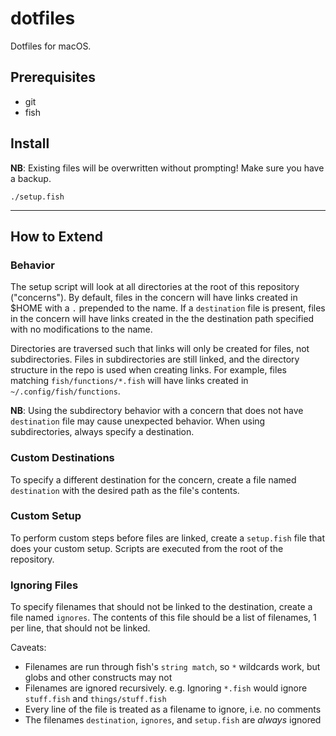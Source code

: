 # dotfiles

Dotfiles for macOS.

## Prerequisites

- git
- fish

## Install

**NB**: Existing files will be overwritten without prompting! Make sure you have a backup.

```
./setup.fish
```

----

## How to Extend

### Behavior

The setup script will look at all directories at the root of this repository ("concerns").
By default, files in the concern will have links created in $HOME with a `.` prepended to the name.
If a `destination` file is present, files in the concern will have links created in the the destination path specified with no modifications to the name.

Directories are traversed such that links will only be created for files, not subdirectories.
Files in subdirectories are still linked, and the directory structure in the repo is used when creating links.
For example, files matching `fish/functions/*.fish` will have links created in `~/.config/fish/functions`.

**NB**: Using the subdirectory behavior with a concern that does not have `destination` file may cause unexpected behavior. When using subdirectories, always specify a destination.

### Custom Destinations

To specify a different destination for the concern, create a file named `destination` with the desired path as the file's contents.

### Custom Setup

To perform custom steps before files are linked, create a `setup.fish` file that does your custom setup.
Scripts are executed from the root of the repository.

### Ignoring Files

To specify filenames that should not be linked to the destination, create a file named `ignores`.
The contents of this file should be a list of filenames, 1 per line, that should not be linked.

Caveats:

- Filenames are run through fish's `string match`, so `*` wildcards work, but globs and other constructs may not
- Filenames are ignored recursively. e.g. Ignoring `*.fish` would ignore `stuff.fish` and `things/stuff.fish`
- Every line of the file is treated as a filename to ignore, i.e. no comments
- The filenames `destination`, `ignores`, and `setup.fish` are _always_ ignored
